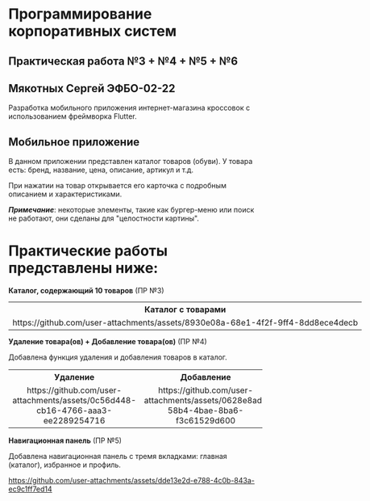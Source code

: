 # Программирование корпоративных систем 
## Практическая работа №3 + №4 + №5 + №6
## Мякотных Сергей ЭФБО-02-22

Разработка мобильного приложения интернет-магазина кроссовок с использованием фреймворка Flutter.

## Мобильное приложение

В данном приложении представлен каталог товаров (обуви). У товара есть: бренд, название, цена, описание, артикул и т.д.

При нажатии на товар открывается его карточка с подробным описанием и характеристиками.

***Примечание***: некоторые элементы, такие как бургер-меню или поиск не работают, они сделаны для "целостности картины".

# Практические работы представлены ниже:

**Каталог, содержающий 10 товаров** (ПР №3)

<table style="width: 1000px; margin: 0 auto;">
  <tr>
    <th style="text-align: center;">Каталог с товарами</th>
  </tr>
  <tr>
    <td style="text-align: center;">
     https://github.com/user-attachments/assets/8930e08a-68e1-4f2f-9ff4-8dd8ece4decb
    </td>
  </tr>
</table>



**Удаление товара(ов) + Добавление товара(ов)** (ПР №4)

Добавлена функция удаления и добавления товаров в каталог.

<table align="center">
  <tr>
    <th style="text-align: center;">Удаление</th>
    <th style="text-align: center;">Добавление</th>
  </tr>
  <tr>
    <td style="text-align: center;">
     https://github.com/user-attachments/assets/0c56d448-cb16-4766-aaa3-ee2289254716
    </td>
    <td style="text-align: center;">
     https://github.com/user-attachments/assets/0628e8ad-58b4-4bae-8ba6-f3c61529d600
    </td>
  </tr>
</table>

**Навигационная панель** (ПР №5)

Добавлена навигационная панель с тремя вкладками: главная (каталог), избранное и профиль.

https://github.com/user-attachments/assets/dde13e2d-e788-4c0b-843a-ec9c1ff7ed14

